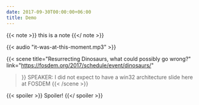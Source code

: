 ```yaml
---
date: 2017-09-30T00:00:00+06:00
title: Demo
---
```


{{< note >}} this is a note {{</ note >}}

{{< audio "it-was-at-this-moment.mp3" >}}

{{< scene
  title="Resurrecting Dinosaurs, what could possibly go wrong?"
  link="https://fosdem.org/2017/schedule/event/dinosaurs/"
>}}
SPEAKER: I did not expect to have a win32 architecture slide here at FOSDEM
{{< /scene >}}

{{< spoiler >}}
Spoiler!
{{</ spoiler >}}
